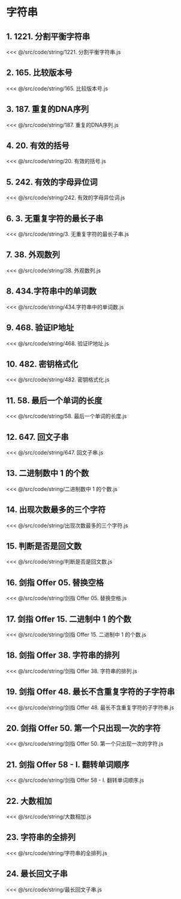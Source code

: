 # 字符串

## 1. 1221. 分割平衡字符串

<<< @/src/code/string/1221. 分割平衡字符串.js

## 2. 165. 比较版本号

<<< @/src/code/string/165. 比较版本号.js

## 3. 187. 重复的DNA序列

<<< @/src/code/string/187. 重复的DNA序列.js

## 4. 20. 有效的括号

<<< @/src/code/string/20. 有效的括号.js

## 5. 242. 有效的字母异位词

<<< @/src/code/string/242. 有效的字母异位词.js

## 6. 3. 无重复字符的最长子串

<<< @/src/code/string/3. 无重复字符的最长子串.js

## 7. 38. 外观数列

<<< @/src/code/string/38. 外观数列.js

## 8. 434.字符串中的单词数

<<< @/src/code/string/434.字符串中的单词数.js

## 9. 468. 验证IP地址

<<< @/src/code/string/468. 验证IP地址.js

## 10. 482. 密钥格式化

<<< @/src/code/string/482. 密钥格式化.js

## 11. 58. 最后一个单词的长度

<<< @/src/code/string/58. 最后一个单词的长度.js

## 12. 647. 回文子串

<<< @/src/code/string/647. 回文子串.js

## 13. 二进制数中 1 的个数

<<< @/src/code/string/二进制数中 1 的个数.js

## 14. 出现次数最多的三个字符

<<< @/src/code/string/出现次数最多的三个字符.js

## 15. 判断是否是回文数

<<< @/src/code/string/判断是否是回文数.js

## 16. 剑指 Offer 05. 替换空格

<<< @/src/code/string/剑指 Offer 05. 替换空格.js

## 17. 剑指 Offer 15. 二进制中 1 的个数

<<< @/src/code/string/剑指 Offer 15. 二进制中 1 的个数.js

## 18. 剑指 Offer 38. 字符串的排列

<<< @/src/code/string/剑指 Offer 38. 字符串的排列.js

## 19. 剑指 Offer 48. 最长不含重复字符的子字符串

<<< @/src/code/string/剑指 Offer 48. 最长不含重复字符的子字符串.js

## 20. 剑指 Offer 50. 第一个只出现一次的字符

<<< @/src/code/string/剑指 Offer 50. 第一个只出现一次的字符.js

## 21. 剑指 Offer 58 - I. 翻转单词顺序

<<< @/src/code/string/剑指 Offer 58 - I. 翻转单词顺序.js

## 22. 大数相加

<<< @/src/code/string/大数相加.js

## 23. 字符串的全排列

<<< @/src/code/string/字符串的全排列.js

## 24. 最长回文子串

<<< @/src/code/string/最长回文子串.js